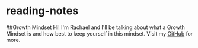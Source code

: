 # reading-notes

##Growth Mindset
Hi! I'm Rachael and I'll be talking about what a Growth Mindset is and how best to keep yourself in this mindset.  Visit my [GitHub](https://github.com/RachaelH25?tab=repositories) for more. 
